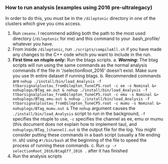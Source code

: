 ### How to run analysis (examples using 2016 pre-ultralegacy)
In order to do this, you must be in the `/dileptonic` directory in one of the clusters which give you cms access.
1.	Run  `cmsenv`. I recommend adding both the path to the most used directory (`/dileptonic` for me) and this command to your .bash_profile/ whatever you have.
2.	From inside `/dileptonic`, run `./scripts/compileAll.sh` if you have made any changes to the C++ code which you want to include in the run.
3.	**First time on ntuple only:** Run the btags scripts.
    a.  ***Warning:*** The btag scripts will run using the same commands as the normal analysis commands if the file in '/selectionRoot_2016' doesn’t exist. Make sure you use th entire dataset if running btags.
    b.	Recommended commands are 
    `nohup ./install/bin/load_Analysis -f ttbarsignalplustau_fromDilepton_TuneCP5.root -c ee -s Nominal &> nohuplogs/BTag_ee.out &
     nohup ./install/bin/load_Analysis -f ttbarsignalplustau_fromDilepton_TuneCP5.root -c emu -s Nominal &> nohuplogs/BTag_emu.out &
     nohup ./install/bin/load_Analysis -f ttbarsignalplustau_fromDilepton_TuneCP5.root -c mumu -s Nominal &> nohuplogs/BTag_mumu.out &`
     The `nohup` argument causes the `./install/bin/load_Analysis` script to run in the background, `-f` specifies the ntuple to use, `-c` specifies the channel as ee, emu or mumu (this document does not explain how to implement tau), and `nohuplogs/BTag_[channel].out` is the output file for the log. You might consider putting these commands in a bash script (usually a file ending in .sh) using `#!/bin/bash` at the beginning of the file to speed the process of running these commands.
    c.   Run `cp -r selectionRoot_2016/BtagEff_2016 .` after it has finished
4.	Run the analysis scripts

